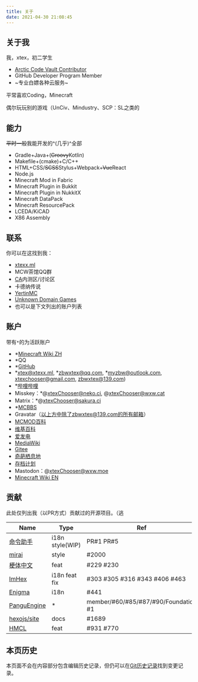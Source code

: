 ```yaml
---
title: 关于
date: 2021-04-30 21:08:45
---
```


## 关于我

我，xtex，初二学生

- [Arctic Code Vault Contributor](https://archiveprogram.github.com/)
- GitHub Developer Program Member
- ~专业白嫖各种云服务~

平常喜欢Coding，Minecraft

偶尔玩玩别的游戏（UnCiv、Mindustry、SCP：SL之类的

## 能力

~~平时一般~~我能开发的^(几乎)^全部

- Gradle+Java+(~~Groovy~~Kotlin)
- Makefile+(cmake)+C/C++
- HTML+CSS/~~SCSS~~Stylus+Webpack+~~Vue~~React
- Node.js
- Minecraft Mod in Fabric
- Minecraft Plugin in Bukkit
- Minecraft Plugin in NukkitX
- Minecraft DataPack
- Minecraft ResourcePack
- LCEDA/KiCAD
- X86 Assembly

## 联系

你可以在这找到我：

- [xtexx.ml](https://xtexx.ml/)
- MCW茶馆QQ群
- [CA](https://ca.projectxero.top/)内测区/讨论区
- 卡德纳传说
- [YertinMC](https://github.com/YertinMC/)
- [Unknown Domain Games](https://github.com/UnknownDomainGames/)
- 也可以是下文列出的账户列表

## 账户

带有`*`的为活跃账户

- *[Minecraft Wiki ZH](https://minecraft.fandom.com/zh/wiki/User:XtexChooser)
- *QQ
- *[GitHub](https://github.com/xtexChooser/)
- *[xtex@xtexx.ml](mailto:xtex@xtexx.ml), *[zbwxtex@qq.com](mailto:zbwxtex@qq.com), *[myzbw@outlook.com](mailto:myzbw@outlook.com), [xtexchooser@gmail.com](mailto:xtexchooser@gmail.com), [zbwxtex@139.com](mailto:zbwxtex@139.com))
- *[哔哩哔哩](https://space.bilibili.com/103770515)
- Misskey：*@xtexChooser@neko.ci, @xtexChooser@wxw.cat
- Matrix：*@xtexChooser@sakura.ci
- *[MCBBS](https://www.mcbbs.net/?2495325)
- Gravatar（以上方中除了zbwxtex@139.com的所有邮箱）
- [MCMOD百科](https://center.mcmod.cn/61698/)
- [维基百科](https://zh.wikipedia.org/wiki/User:XtexChooser)
- [爱发电](http://afdian.net/@xtexx)
- [MediaWiki](https://www.mediawiki.org/wiki/User:XtexChooser)
- [Gitee](https://gitee.com/xtex)
- [奇葩栖息地](https://mh.wdf.ink/wiki/用户:XtexChooser)
- [存档计划](https://lakeus.xyz/wiki/User:XtexChooser)
- Mastodon：@xtexChooser@wxw.moe
- [Minecraft Wiki EN](https://minecraft.fandom.com/wiki/User:XtexChooser)

## 贡献

此处仅列出我（以PR方式）贡献过的开源项目。（逃

| Name                                                         | Type            | Ref                                  |
| ------------------------------------------------------------ | --------------- | ------------------------------------ |
| [命令助手](https://gitee.com/projectxero/ca)                 | i18n style(WIP) | PR#1 PR#5                            |
| [mirai](https://github.com/mamoe/mirai)                      | style           | #2000                                |
| [梗体中文](https://github.com/Teahouse-Studios/mcwzh-meme-resourcepack) | feat            | #229 #230                            |
| [ImHex](https://github.com/WerWolv/ImHex)                    | i18n feat fix   | #303 #305 #316 #343 #406 #463        |
| [Enigma](https://github.com/FabricMC/Enigma)                 | i18n            | #441                                 |
| [PanguEngine](https://github.com/UnknownDomainGames/PanguEngine) | *               | member/#60/#85/#87/#90/Foundation #1 |
| [hexojs/site](https://github.com/hexojs/site)                | docs            | #1689                                |
| [HMCL](https://github.com/huanghongxun/HMCL)                 | feat            | #931 #770                            |

## 本页历史

本页面不会在内容部分包含编辑历史记录，但仍可以在[Git历史记录](https://github.com/xtexChooser/blog/commits/main/source/about.md)找到变更记录。

